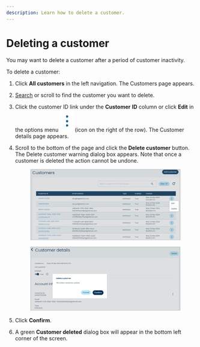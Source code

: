 ```yaml
---
description: Learn how to delete a customer.
---
```


# Deleting a customer

You may want to delete a customer after a period of customer inactivity.

To delete a customer:

1. Click **All customers** in the left navigation. The Customers page appears.
2. [Search](searching-for-customers.md) or scroll to find the customer you want to delete.
3. Click the customer ID link under the **Customer** **ID** column or click **Edit** in the options menu <img src="../../../.gitbook/assets/options.PNG" alt="" data-size="line"> (icon on the right of the row). The Customer details page appears.
4.  Scroll to the bottom of the page and click the **Delete customer** button. The Delete customer warning dialog box appears. Note that once a customer is deleted the action cannot be undone.

    <figure><img src="../../../.gitbook/assets/1 deleting a customer.png" alt=""><figcaption></figcaption></figure>

    <figure><img src="../../../.gitbook/assets/3 deleting a customer.png" alt=""><figcaption></figcaption></figure>
5. Click **Confirm**.
6. A green **Customer deleted** dialog box will appear in the bottom left corner of the screen.
